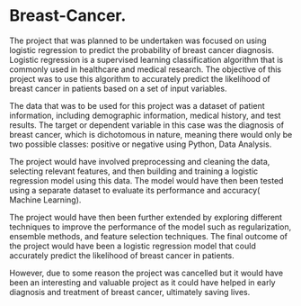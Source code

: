 # Breast-Cancer.

The project that was planned to be undertaken was focused on using logistic regression to predict the probability of breast cancer diagnosis. Logistic regression is a supervised learning classification algorithm that is commonly used in healthcare and medical research. The objective of this project was to use this algorithm to accurately predict the likelihood of breast cancer in patients based on a set of input variables.

The data that was to be used for this project was a dataset of patient information, including demographic information, medical history, and test results. The target or dependent variable in this case was the diagnosis of breast cancer, which is dichotomous in nature, meaning there would only be two possible classes: positive or negative using Python, Data Analysis.

The project would have involved preprocessing and cleaning the data, selecting relevant features, and then building and training a logistic regression model using this data. The model would have then been tested using a separate dataset to evaluate its performance and accuracy( Machine Learning).

The project would have then been further extended by exploring different techniques to improve the performance of the model such as regularization, ensemble methods, and feature selection techniques. The final outcome of the project would have been a logistic regression model that could accurately predict the likelihood of breast cancer in patients.

However, due to some reason the project was cancelled but it would have been an interesting and valuable project as it could have helped in early diagnosis and treatment of breast cancer, ultimately saving lives.

